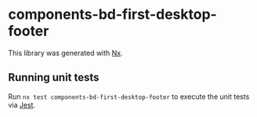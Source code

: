 # components-bd-first-desktop-footer

This library was generated with [Nx](https://nx.dev).

## Running unit tests

Run `nx test components-bd-first-desktop-footer` to execute the unit tests via [Jest](https://jestjs.io).
